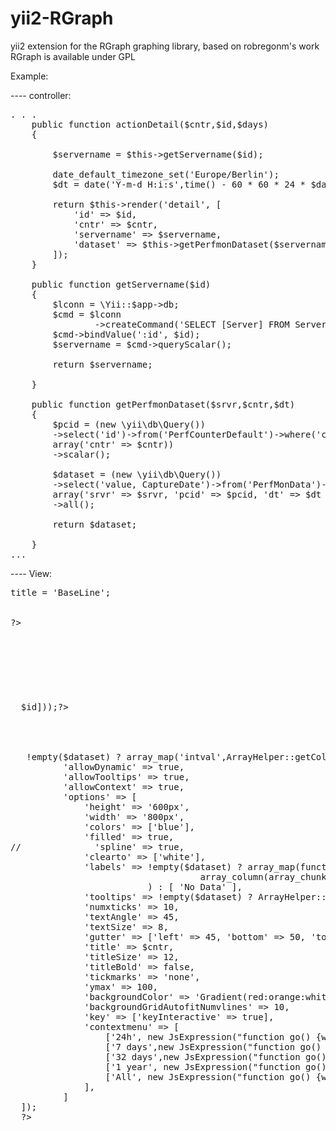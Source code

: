 # yii2-RGraph
yii2 extension for the RGraph graphing library, based on robregonm's work
RGraph is available under GPL


Example: 

---- controller:
<pre>. . .
    public function actionDetail($cntr,$id,$days)
    {

        $servername = $this->getServername($id);

        date_default_timezone_set('Europe/Berlin'); 
        $dt = date('Y-m-d H:i:s',time() - 60 * 60 * 24 * $days);

        return $this->render('detail', [
            'id' => $id,
            'cntr' => $cntr,
            'servername' => $servername,
            'dataset' => $this->getPerfmonDataset($servername,$cntr,$dt),
        ]);
    }
    
    public function getServername($id)
    {
        $lconn = \Yii::$app->db;        
        $cmd = $lconn
              	->createCommand('SELECT [Server] FROM ServerData WHERE id=:id');
        $cmd->bindValue(':id', $id);
        $servername = $cmd->queryScalar();
        
        return $servername;

    }

    public function getPerfmonDataset($srvr,$cntr,$dt)
    {
        $pcid = (new \yii\db\Query())
        ->select('id')->from('PerfCounterDefault')->where('counter_name=:cntr',
        array('cntr' => $cntr))
        ->scalar();
        
        $dataset = (new \yii\db\Query())
        ->select('value, CaptureDate')->from('PerfMonData')->where('Server=:srvr AND Counter_id=:pcid AND CaptureDate>:dt',
        array('srvr' => $srvr, 'pcid' => $pcid, 'dt' => $dt ))
        ->all();
        
        return $dataset;

    }
...
</pre>
---- View:
<pre>
<?php

use yii\helpers\ArrayHelper;
use yii\helpers\Html;
use yii\helpers\Url;
use yii\web\JsExpression;
use yii\widgets\ListView;

use klikar3\rgraph\RGraph;
use klikar3\rgraph\RGraphLine;


/* @var $this yii\web\View */

$this->title = 'BaseLine';


?>
<div class="site-index">


    <div class="body-content">

<h3><?php echo 'Server: '.$servername ?></h3> <?=Html::a('Ressources',Url::toRoute(['res_cpu', 'id' => $id]));?>
  

<?= 'Refreshed on '.date('d.m.Y H:i:s'); ?>
<div class="row">
  <?= RGraphLine::widget([
          'data' => !empty($dataset) ? array_map('intval',ArrayHelper::getColumn($dataset,'value')) : [ 0 ],
          'allowDynamic' => true,
          'allowTooltips' => true,
          'allowContext' => true,
          'options' => [
              'height' => '600px',
              'width' => '800px',
              'colors' => ['blue'],
              'filled' => true,
//              'spline' => true,
              'clearto' => ['white'],
              'labels' => !empty($dataset) ? array_map(function($val){return substr($val,1,15);},
                                    array_column(array_chunk(ArrayHelper::getColumn($dataset,'CaptureDate'),count($dataset)/10),0)
                          ) : [ 'No Data' ],
              'tooltips' => !empty($dataset) ? ArrayHelper::getColumn($dataset,'value') : [ 'No Data' ],
              'numxticks' => 10,
              'textAngle' => 45,
              'textSize' => 8,
              'gutter' => ['left' => 45, 'bottom' => 50, 'top' => 50],
              'title' => $cntr,
              'titleSize' => 12,
              'titleBold' => false,
              'tickmarks' => 'none',
              'ymax' => 100,
              'backgroundColor' => 'Gradient(red:orange:white)',
              'backgroundGridAutofitNumvlines' => 10,
              'key' => ['keyInteractive' => true],
              'contextmenu' => [
                  ['24h', new JsExpression("function go() {window.location.assign(\"".Url::toRoute(['detail','cntr' => $cntrs[0], 'id' => $id, 'days' => 1 ])."\");}") ],
                  ['7 days',new JsExpression("function go() {window.location.assign(\"".Url::toRoute(['detail','cntr' => $cntrs[0], 'id' => $id, 'days' => 7 ])."\");}") ],
                  ['32 days',new JsExpression("function go() {window.location.assign(\"".Url::toRoute(['detail','cntr' => $cntrs[0], 'id' => $id, 'days' => 32 ])."\");}") ],
                  ['1 year', new JsExpression("function go() {window.location.assign(\"".Url::toRoute(['detail','cntr' => $cntrs[0], 'id' => $id, 'days' => 366 ])."\");}") ],
                  ['All', new JsExpression("function go() {window.location.assign(\"".Url::toRoute(['detail','cntr' => $cntrs[0], 'id' => $id, 'days' => 9999 ])."\");}") ],
              ],
          ]
  ]);
  ?>

</div>
   </div>
</div>
</pre>

